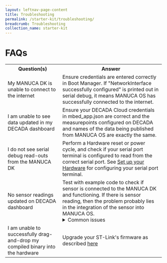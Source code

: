 ```yaml
---
layout: leftnav-page-content
title: Troubleshooting
permalink: /starter-kit/troubleshooting/
breadcrumb: Troubleshooting
collection_name: starter-kit
---
```


# FAQs

<table>
  <tr>
    <th>Question(s)</th>
    <th>Answer</th>
  </tr>
  <tr>
    <td>My MANUCA DK is unable to connect to the internet</td>
    <td>Ensure credentials are entered correctly in Boot Manager. If "NetworkInterface successfully configured" is printed out in serial debug, it means MANUCA OS has successfully connected to the internet.</td>
  </tr>
  <tr>
    <td>I am unable to see data updated in my DECADA dashboard</td>
    <td>Ensure your DECADA Cloud credentials in mbed_app.json are correct and the measurepoints configured on DECADA and names of the data being published from MANUCA OS are exactly the same.</td>
  </tr>
  <tr>
    <td>I do not see serial debug read-outs from the MANUCA DK</td>
    <td>Perform a Hardware reset or power cycle, and check if your serial port terminal is configured to read from the correct serial port. See <a href="/starter-kit/set-up-your-hardware/#SerialDebug">Set up your Hardware</a> for configuring your serial port terminal.</td>
  </tr>
  <tr>
    <td>No sensor readings updated on DECADA dashboard</td>
    <td>Test with example code to check if sensor is connected to the MANUCA DK and functioning. If there is sensor reading, then the problem probably lies in the integration of the sensor into MANUCA OS. <details> <summary> Common issues </summary> - Polling the sensor faster than the sensor's measurement rate, resulting in no new available data; increase the sensor_thread sleep time to allow the sensor to measure a new set of data before reading the sensor <br><br> - Wrong I<sup>2</sup>C address used for I<sup>2</sup>C sensor; make sure the I<sup>2</sup>C address used in the sensor driver tallies with the address given in the sensor datasheet and the hardware configuration of the sensor's address (for sensors with multiple I<sup>2</sup>C address) <br><br> - I<sup>2</sup>C port pin name assigned to sensor is different from connected pins on the actual MANUCA DK. See <a href="/starter-kit/extend-the-code/#ReferenceExtSensors">Reference for External Sensor Connectors</a> for the pin names available for external sensor connections. </details></td>
  </tr>
  <tr>
    <td>I am unable to successfully drag-and-drop my compiled binary into the hardware</td>
    <td>Upgrade your ST-Link's firmware as described <a href="https://www.st.com/content/st_com/en/products/development-tools/software-development-tools/stm32-software-development-tools/stm32-programmers/stsw-link007.html">here</a></td>
  </tr>
</table>
